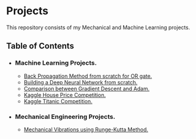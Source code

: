 # Projects
This repository consists of my Mechanical and Machine Learning projects.

## Table of Contents
* ### Machine Learning Projects.
  * [Back Propagation Method from scratch for OR gate.](https://github.com/Parnni/Projects/tree/main/Machine%20Learning/Back%20Propagation%20Method%20from%20scratch%20for%20OR%20gate)
  * [Building a Deep Neural Network from scratch.](https://github.com/Parnni/Projects/tree/main/Machine%20Learning/Building%20DNN%20from%20scratch)
  * [Comparison between Gradient Descent and Adam.](https://github.com/Parnni/Projects/tree/main/Machine%20Learning/Comparison%20between%20Gradient%20Descent%20and%20Adam)
  * [Kaggle House Price Competition.](https://github.com/Parnni/Projects/tree/main/Machine%20Learning/Kaggle%20House%20Price)
  * [Kaggle Titanic Competition.](https://github.com/Parnni/Projects/tree/main/Machine%20Learning/Kaggle%20Titanic)


* ### Mechanical Engineering Projects.
  * [Mechanical Vibrations using Runge-Kutta Method.](https://github.com/Parnni/Projects/tree/main/Mechanical%20Engineering/Mechanical%20Vibrations%20using%20RK%20method)
